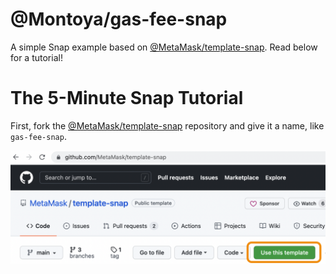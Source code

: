 # @Montoya/gas-fee-snap

A simple Snap example based on [@MetaMask/template-snap](https://github.com/MetaMask/template-snap). Read below for a tutorial!

# The 5-Minute Snap Tutorial

First, fork the [@MetaMask/template-snap](https://github.com/MetaMask/template-snap) repository and give it a name, like `gas-fee-snap`.

![Use this template](tutorial-assets/tutorial-use-template.png)